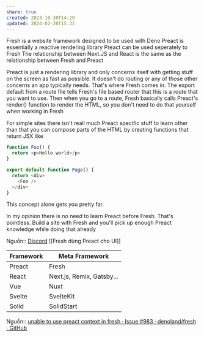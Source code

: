 ```yaml
---
share: true
created: 2023-10-30T14:29
updated: 2024-02-20T15:33
---
```

Fresh is a website framework designed to be used with Deno
Preact is essentially a reactive rendering library
Preact can be used seperately to Fresh
The relationship between Next.JS and React is the same as the relationship between Fresh and Preact 

Preact is just a rendering library and only concerns itself with getting stuff on the screen as fast as possible. It doesn't do routing or any of those other concerns an app typically needs. That's where Fresh comes in. The export default from a route file tells Fresh's file based router that this is a route that you want to use. Then when you go to a route, Fresh basically calls Preact's render() function to render the HTML, so you don't need to do that yourself when working in Fresh 

For simple sites there isn't reall much Preact specific stuff to learn other than that you can compose parts of the HTML by creating functions that return JSX like
```js
function Foo() {
  return <p>Hello world</p>
}

export default function Page() {
  return <div>
    <Foo />
  </div>
}
```
This concept alone gets you pretty far.

In my opinion there is no need to learn Preact before Fresh. That's pointless. Build a site with Fresh and you'll pick up enough Preact knowledge while doing that already

Nguồn:: [Discord](https://discord.com/channels/684898665143206084/991511118524715139/1192090620198662144)
[[Fresh dùng Preact cho UI]]

| Framework | Meta Framework            |
| --------- | ------------------------- |
| Preact    | Fresh                     |
| React     | Next.js, Remix, Gatsby... |
| Vue       | Nuxt                      |
| Svelte    | SvelteKit                 |
| Solid     | SolidStart                | 
Nguồn:: [unable to use preact context in fresh · Issue #983 · denoland/fresh · GitHub](https://github.com/denoland/fresh/issues/983#issuecomment-1891656732)
